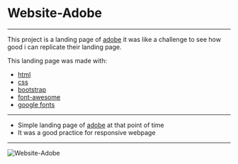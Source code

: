 # Website-Adobe
***
This project is a landing page of [adobe](https://www.adobe.com/) it was like a challenge to see how good i can replicate their landing page.

This landing page was made with:
  - [html](https://www.w3schools.com/html/)
  - [css](https://www.w3schools.com/css/default.asp)
  - [bootstrap](https://getbootstrap.com/)
  - [font-awesome](https://fontawesome.com/)
  - [google fonts](https://fonts.google.com/)
  
***

 -  Simple landing page of [adobe](https://www.adobe.com/) at that point of time
 -  It was a good practice for responsive webpage

***

![Website-Adobe](/Users/chisalexandru/Desktop/Website-Adobe-1.png)
